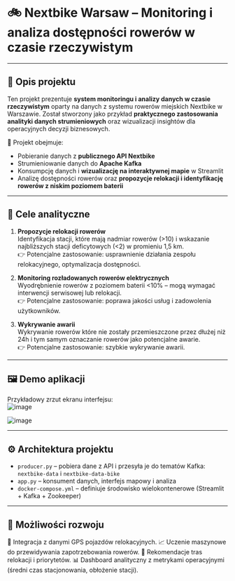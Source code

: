 # 🚲 Nextbike Warsaw – Monitoring i analiza dostępności rowerów w czasie rzeczywistym

---

## 📌 Opis projektu

Ten projekt prezentuje **system monitoringu i analizy danych w czasie rzeczywistym** oparty na danych z systemu rowerów miejskich Nextbike w Warszawie. Został stworzony jako przykład **praktycznego zastosowania analityki danych strumieniowych** oraz wizualizacji insightów dla operacyjnych decyzji biznesowych.

🔧 Projekt obejmuje:
- Pobieranie danych z **publicznego API Nextbike**
- Strumieniowanie danych do **Apache Kafka**
- Konsumpcję danych i **wizualizację na interaktywnej mapie** w Streamlit
- Analizę dostępności rowerów oraz **propozycje relokacji i identyfikację rowerów z niskim poziomem baterii**

---

## 🧠 Cele analityczne

1. **Propozycje relokacji rowerów**  
   Identyfikacja stacji, które mają nadmiar rowerów (>10) i wskazanie najbliższych stacji deficytowych (<2) w promieniu 1,5 km.  
   👉 Potencjalne zastosowanie: usprawnienie działania zespołu relokacyjnego, optymalizacja dostępności.

2. **Monitoring rozładowanych rowerów elektrycznych**  
   Wyodrębnienie rowerów z poziomem baterii <10% – mogą wymagać interwencji serwisowej lub relokacji.  
   👉 Potencjalne zastosowanie: poprawa jakości usług i zadowolenia użytkowników.

3. **Wykrywanie awarii**  
   Wykrywanie rowerów które nie zostały przemieszczone przez dłużej niż 24h i tym samym oznaczanie rowerów jako potencjalne awarie.  
   👉 Potencjalne zastosowanie: szybkie wykrywanie awarii.

---

## 🖼️ Demo aplikacji

Przykładowy zrzut ekranu interfejsu:  
![image](https://github.com/user-attachments/assets/e1264c2f-80ce-49ab-9df9-d61cc0aee4bf)

![image](https://github.com/user-attachments/assets/dd98bf94-a7d6-4518-8b9b-45fed3f78f04)


---

## ⚙️ Architektura projektu


- `producer.py` – pobiera dane z API i przesyła je do tematów Kafka: `nextbike-data` i `nextbike-data-bike`
- `app.py` – konsument danych, interfejs mapowy i analiza
- `docker-compose.yml` – definiuje środowisko wielokontenerowe (Streamlit + Kafka + Zookeeper)

---

## 🧠 Możliwości rozwoju

🔄 Integracja z danymi GPS pojazdów relokacyjnych.
📈 Uczenie maszynowe do przewidywania zapotrzebowania rowerów.
🧭 Rekomendacje tras relokacji i priorytetów.
📊 Dashboard analityczny z metrykami operacyjnymi (średni czas stacjonowania, obłożenie stacji).

